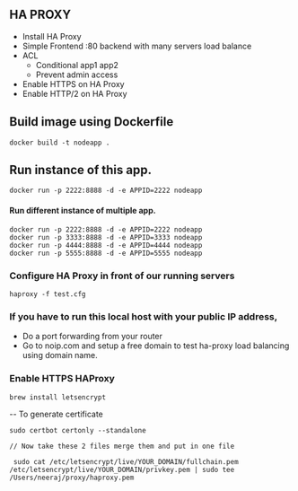 ## HA PROXY

- Install HA Proxy
- Simple Frontend :80 backend with many servers load balance
- ACL
    - Conditional app1 app2
    - Prevent admin access
- Enable HTTPS on HA Proxy
- Enable HTTP/2 on HA Proxy 

## Build image using Dockerfile
```
docker build -t nodeapp .
```

## Run instance of this app.

```
docker run -p 2222:8888 -d -e APPID=2222 nodeapp
```

#### Run different instance of multiple app.

```
docker run -p 2222:8888 -d -e APPID=2222 nodeapp
docker run -p 3333:8888 -d -e APPID=3333 nodeapp
docker run -p 4444:8888 -d -e APPID=4444 nodeapp
docker run -p 5555:8888 -d -e APPID=5555 nodeapp
```

### Configure HA Proxy in front of our running servers

```
haproxy -f test.cfg
```

### If you have to run this local host with your public IP address,

- Do a port forwarding from your router
- Go to noip.com and setup a free domain to test ha-proxy load balancing using domain name.

### Enable HTTPS HAProxy

```
brew install letsencrypt
``` 

-- To generate certificate

```
sudo certbot certonly --standalone

// Now take these 2 files merge them and put in one file 

 sudo cat /etc/letsencrypt/live/YOUR_DOMAIN/fullchain.pem /etc/letsencrypt/live/YOUR_DOMAIN/privkey.pem | sudo tee /Users/neeraj/proxy/haproxy.pem
```

